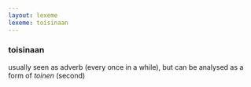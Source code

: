 ```yaml
---
layout: lexeme
lexeme: toisinaan
---
```


###  toisinaan 
usually seen as adverb (every once in a while), but can be analysed as a form of *toinen* (second)

